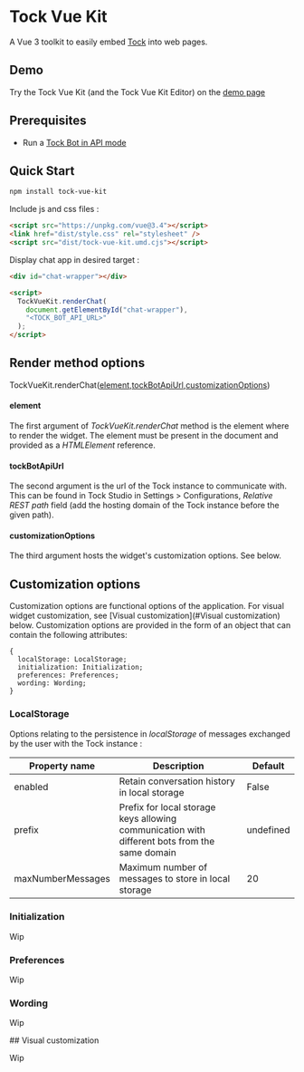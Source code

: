 # Tock Vue Kit

A Vue 3 toolkit to easily embed [Tock](https://doc.tock.ai) into web pages.

## Demo

Try the Tock Vue Kit (and the Tock Vue Kit Editor) on the [demo page](https://doc.tock.ai/tock-vue-kit/)

## Prerequisites

- Run a [Tock Bot in API mode](https://doc.tock.ai/tock/en/dev/bot-api/)

## Quick Start

```bash
npm install tock-vue-kit
```

Include js and css files :

```html
<script src="https://unpkg.com/vue@3.4"></script>
<link href="dist/style.css" rel="stylesheet" />
<script src="dist/tock-vue-kit.umd.cjs"></script>
```

Display chat app in desired target :

```html
<div id="chat-wrapper"></div>

<script>
  TockVueKit.renderChat(
    document.getElementById("chat-wrapper"),
    "<TOCK_BOT_API_URL>"
  );
</script>
```

## Render method options

TockVueKit.renderChat([element](#element),[tockBotApiUrl](#tockBotApiUrl),[customizationOptions](#customizationOptions))

#### element

The first argument of _TockVueKit.renderChat_ method is the element where to render the widget. The element must be present in the document and provided as a _HTMLElement_ reference.

#### tockBotApiUrl

The second argument is the url of the Tock instance to communicate with. This can be found in Tock Studio in Settings > Configurations, _Relative REST path_ field (add the hosting domain of the Tock instance before the given path).

#### customizationOptions

The third argument hosts the widget's customization options. See below.

## Customization options

Customization options are functional options of the application. For visual widget customization, see [Visual customization](#Visual customization) below.
Customization options are provided in the form of an object that can contain the following attributes:

```
{
  localStorage: LocalStorage;
  initialization: Initialization;
  preferences: Preferences;
  wording: Wording;
}
```

### LocalStorage

Options relating to the persistence in _localStorage_ of messages exchanged by the user with the Tock instance :

| Property name     | Description                                                                                   | Default   |
| ----------------- | --------------------------------------------------------------------------------------------- | --------- |
| enabled           | Retain conversation history in local storage                                                  | False     |
| prefix            | Prefix for local storage keys allowing communication with different bots from the same domain | undefined |
| maxNumberMessages | Maximum number of messages to store in local storage                                          | 20        |

### Initialization

Wip

### Preferences

Wip

### Wording

Wip

## Visual customization

Wip

